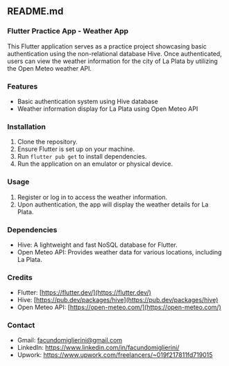 ## README.md

### Flutter Practice App - Weather App

This Flutter application serves as a practice project showcasing basic authentication using the non-relational database Hive. Once authenticated, users can view the weather information for the city of La Plata by utilizing the Open Meteo weather API.

### Features

- Basic authentication system using Hive database
- Weather information display for La Plata using Open Meteo API

### Installation

1. Clone the repository.
2. Ensure Flutter is set up on your machine.
3. Run `flutter pub get` to install dependencies.
4. Run the application on an emulator or physical device.

### Usage

1. Register or log in to access the weather information.
2. Upon authentication, the app will display the weather details for La Plata.

### Dependencies

- Hive: A lightweight and fast NoSQL database for Flutter.
- Open Meteo API: Provides weather data for various locations, including La Plata.

### Credits

- Flutter: [https://flutter.dev/](https://flutter.dev/)
- Hive: [https://pub.dev/packages/hive](https://pub.dev/packages/hive)
- Open Meteo API: [https://open-meteo.com/](https://open-meteo.com/)

### Contact 

- Gmail: facundomiglierini@gmail.com
- LinkedIn: https://www.linkedin.com/in/facundomiglierini/
- Upwork: https://www.upwork.com/freelancers/~019f217811fd719015
